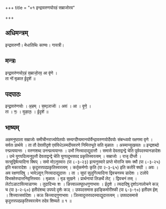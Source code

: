 +++
title = "०१ इन्द्रावरुणयोरहं सम्राजोरव"

+++
## अधिमन्त्रम्
इन्द्रावरुणौ। मेधातिथिः काण्वः। गायत्री।

## मन्त्रः
इन्द्रा॒वरु॑णयोर॒हं स॒म्राजो॒रव॒ आ वृ॑णे ।  
ता नो॑ मृळात ई॒दृशे॑ ॥

## पदपाठः
इन्द्रा॒वरु॑णयोः । अ॒हम् । स॒म्ऽराजोः॑ । अवः॑ । आ । वृ॒णे॒ ।  
ता । नः॒ । मृ॒ळा॒तः॒ । ई॒दृशे॑ ॥

## भाष्यम्
अहमनुष्ठाता सम्राजोः समीचीनराज्योपेतयोः सम्यग्दीप्यमानयोर्वेन्द्रावरुणयोर्देवयोः संबन्ध्यवो रक्षणमा वृणे । सर्वतः प्रार्थये । ता तौ देवावीदृशे एवंविधेऽस्मदीयवरणे निमित्तभूते सति मृळातः । अस्मान्सुखयतः ॥ इन्द्रशब्दो रन्प्रत्ययान्तः । वरुणशब्द उनन्प्रत्ययान्तः । उभौ नित्त्वादाद्युदात्तौ । समासे देवताद्वन्द्वे चेति पूर्वपदस्यानङादेशः । उभे युगपदित्यनुपृत्तौ देवताद्वन्द्वे चेति युगपदुभयपद प्रकृतिस्वरत्वम् । सम्राजोः । राजृ दीप्तौ । सत्सूद्विषेत्यादिना क्विप् । समो मोऽनुस्वारः (पा ८-३-२३) इत्यनुस्वारे प्राप्ते मोराजि समः क्वौ (पा ८-३-२५) इति मकारादेशः । कृदुत्तरपदप्रकृतिस्वरत्वम् । कर्तृकर्मणोः कृति (पा २-३-६५) इति कर्तरि षष्ठी । अवः । अव रक्षणादिषु । भावेऽसुन् नित्त्वादाद्युदात्तः । ता । सुपां सुलुगित्यादिना द्विवचनस्य डादेशः । टलोपे विभक्तेरुदात्तनिवृत्तिस्वरः । मृळातः । मृड सुखने । प्रार्थनायां लिङर्थे लेट् । द्विवचनं तस् । लेटोऽडाटावित्याडागमः । तुदादिभ्यः शः । ङित्त्वाल्लघूपधगुणाभावः । ईदृशे । त्यदादिषु दृशोऽनालोचने कञ् च (पा ३-२-६०) इतीदंशब्द उपपदे दृशेः कञ् । उपपदसमास इदङ्किमोरीश्की (पा ६-३-९०) इतीदम ईश् । शित्त्वात्सर्वादेशः । कञः कित्त्वाद्गुणाभावः । ञित्त्वादुत्तरपदस्याद्युदात्तत्वम् । उपपदसमासे कृदुत्तरपदप्रकृतिस्वरत्वेन तदेव शिष्यते ॥ १ ॥